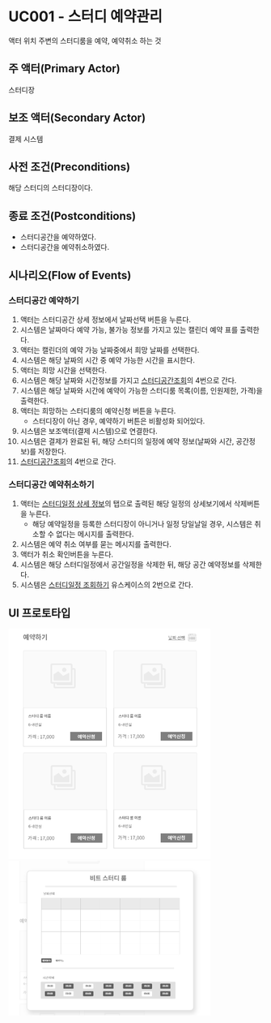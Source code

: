 # UC001 - 스터디 예약관리
액터 위치 주변의 스터디룸을 예약, 예약취소 하는 것

## 주 액터(Primary Actor)

스터디장

## 보조 액터(Secondary Actor)

결제 시스템

## 사전 조건(Preconditions)

해당 스터디의 스터디장이다.

## 종료 조건(Postconditions)

- 스터디공간을 예약하였다.
- 스터디공간을 예약취소하였다.

## 시나리오(Flow of Events)


### 스터디공간 예약하기

1. 액터는 스터디공간 상세 정보에서 날짜선택 버튼을 누른다.
2. 시스템은 날짜마다 예약 가능, 불가능 정보를 가지고 있는 캘린더 예약 표를 출력한다.
3. 액터는 캘린더의 예약 가능 날짜중에서 희망 날짜를 선택한다.
4. 시스템은 해당 날짜의 시간 중 예약 가능한 시간을 표시한다.
5. 액터는 희망 시간을 선택한다.
6. 시스템은 해당 날짜와 시간정보를 가지고 [스터디공간조회](../sangmin/uc-스터디공간조회.md)의 4번으로 간다.
7. 시스템은 해당 날짜와 시간에 예약이 가능한 스터디룸 목록(이름, 인원제한, 가격)을 출력한다.
8. 액터는 희망하는 스터디룸의 예약신청 버튼을 누른다.
    - 스터디장이 아닌 경우, 예약하기 버튼은 비활성화 되어있다.
9. 시스템은 보조액터(결제 시스템)으로 연결한다.
10. 시스템은 결제가 완료된 뒤, 해당 스터디의 일정에 예약 정보(날짜와 시간, 공간정보)를 저장한다.
11. [스터디공간조회](../sangmin/uc-스터디공간조회.md)의 4번으로 간다.

### 스터디공간 예약취소하기

1. 액터는 [스터디일정 상세 정보](uc-스터디일정.md)의 탭으로 출력된 해당 일정의 상세보기에서 삭제버튼을 누른다.
    - 해당 예약일정을 등록한 스터디장이 아니거나 일정 당일날일 경우, 시스템은 취소할 수 없다는 메시지를 출력한다.
4. 시스템은 예약 취소 여부를 묻는 메시지를 출력한다.
3. 액터가 취소 확인버튼을 누른다.
3. 시스템은 해당 스터디일정에서 공간일정을 삭제한 뒤, 해당 공간 예약정보를 삭제한다.
4. 시스템은 [스터디일정 조회하기](uc-스터디일정.md) 유스케이스의 2번으로 간다.


## UI 프로토타입

<img src="images/uc-공간예약관리.png" width="400"/>
<img src="images/uc-공간예약관리2.png" width="400"/>



 

